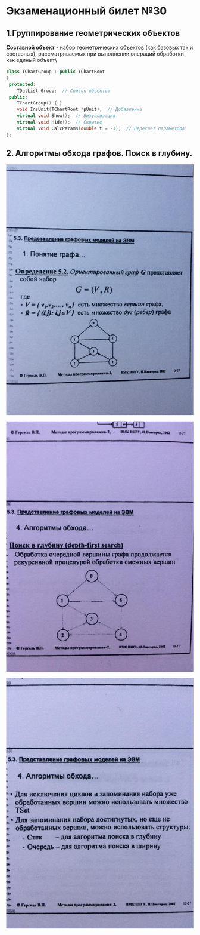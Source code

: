 # Экзаменационный билет №30

## 1.Группирование геометрических объектов

**Составной объект** - набор геометрических объектов (как базовых так и составных), рассматриваемых при выполнении операций обработки как единый объект\

```C++
class TChartGroup : public TChartRoot
{
 protected:
    TDatList Group;  // Список объектов
 public:
    TChartGroup() { }
    void InsUnit(TChartRoot *pUnit);  // Добавление
    virtual void Show();  // Визуализация
    virtual void Hide();  // Скрытие
    virtual void CalcParams(double t = -1);  // Пересчет параметров
};
```

## 2. Алгоритмы обхода графов. Поиск в глубину.

![](../pictures/ticket30-1.jpg)

![](../pictures/ticket30-2.jpg)

![](../pictures/ticket30-3.jpg)
